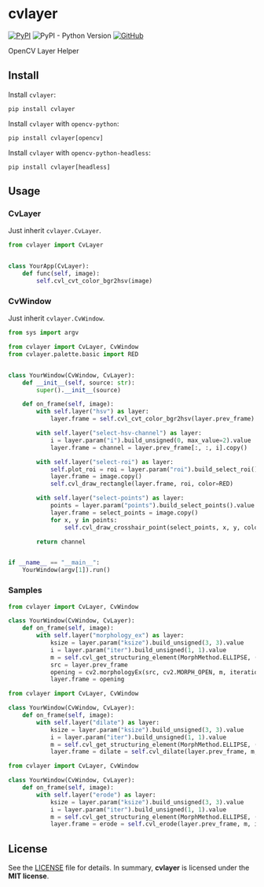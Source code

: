 # cvlayer

[![PyPI](https://img.shields.io/pypi/v/cvlayer?style=flat-square)](https://pypi.org/project/cvlayer/)
![PyPI - Python Version](https://img.shields.io/pypi/pyversions/cvlayer?style=flat-square)
[![GitHub](https://img.shields.io/github/license/osom8979/cvlayer?style=flat-square)](https://github.com/osom8979/cvlayer/)

OpenCV Layer Helper

## Install

Install `cvlayer`:
```shell
pip install cvlayer
```

Install `cvlayer` with `opencv-python`:
```shell
pip install cvlayer[opencv]
```

Install `cvlayer` with `opencv-python-headless`:
```shell
pip install cvlayer[headless]
```

## Usage

### CvLayer

Just inherit `cvlayer.CvLayer`.

```python
from cvlayer import CvLayer


class YourApp(CvLayer):
    def func(self, image):
        self.cvl_cvt_color_bgr2hsv(image)
```

### CvWindow

Just inherit `cvlayer.CvWindow`.

```python
from sys import argv

from cvlayer import CvLayer, CvWindow
from cvlayer.palette.basic import RED


class YourWindow(CvWindow, CvLayer):
    def __init__(self, source: str):
        super().__init__(source)

    def on_frame(self, image):
        with self.layer("hsv") as layer:
            layer.frame = self.cvl_cvt_color_bgr2hsv(layer.prev_frame)

        with self.layer("select-hsv-channel") as layer:
            i = layer.param("i").build_unsigned(0, max_value=2).value
            layer.frame = channel = layer.prev_frame[:, :, i].copy()

        with self.layer("select-roi") as layer:
            self.plot_roi = roi = layer.param("roi").build_select_roi().value
            layer.frame = image.copy()
            self.cvl_draw_rectangle(layer.frame, roi, color=RED)

        with self.layer("select-points") as layer:
            points = layer.param("points").build_select_points().value
            layer.frame = select_points = image.copy()
            for x, y in points:
                self.cvl_draw_crosshair_point(select_points, x, y, color=RED)

        return channel


if __name__ == "__main__":
    YourWindow(argv[1]).run()
```

### Samples

```python
from cvlayer import CvLayer, CvWindow

class YourWindow(CvWindow, CvLayer):
    def on_frame(self, image):
        with self.layer("morphology_ex") as layer:
            ksize = layer.param("ksize").build_unsigned(3, 3).value
            i = layer.param("iter").build_unsigned(1, 1).value
            m = self.cvl_get_structuring_element(MorphMethod.ELLIPSE, (ksize, ksize))
            src = layer.prev_frame
            opening = cv2.morphologyEx(src, cv2.MORPH_OPEN, m, iterations=i)
            layer.frame = opening
```

```python
from cvlayer import CvLayer, CvWindow

class YourWindow(CvWindow, CvLayer):
    def on_frame(self, image):
        with self.layer("dilate") as layer:
            ksize = layer.param("ksize").build_unsigned(3, 3).value
            i = layer.param("iter").build_unsigned(1, 1).value
            m = self.cvl_get_structuring_element(MorphMethod.ELLIPSE, (ksize, ksize))
            layer.frame = dilate = self.cvl_dilate(layer.prev_frame, m, iterations=i)
```

```python
from cvlayer import CvLayer, CvWindow

class YourWindow(CvWindow, CvLayer):
    def on_frame(self, image):
        with self.layer("erode") as layer:
            ksize = layer.param("ksize").build_unsigned(3, 3).value
            i = layer.param("iter").build_unsigned(1, 1).value
            m = self.cvl_get_structuring_element(MorphMethod.ELLIPSE, (ksize, ksize))
            layer.frame = erode = self.cvl_erode(layer.prev_frame, m, iterations=i)
```

## License

See the [LICENSE](./LICENSE) file for details. In summary,
**cvlayer** is licensed under the **MIT license**.
